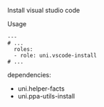 Install visual studio code

Usage
```
---
# ...
  roles:
  - role: uni.vscode-install
# ...
```

dependencies:
- uni.helper-facts
- uni.ppa-utils-install
